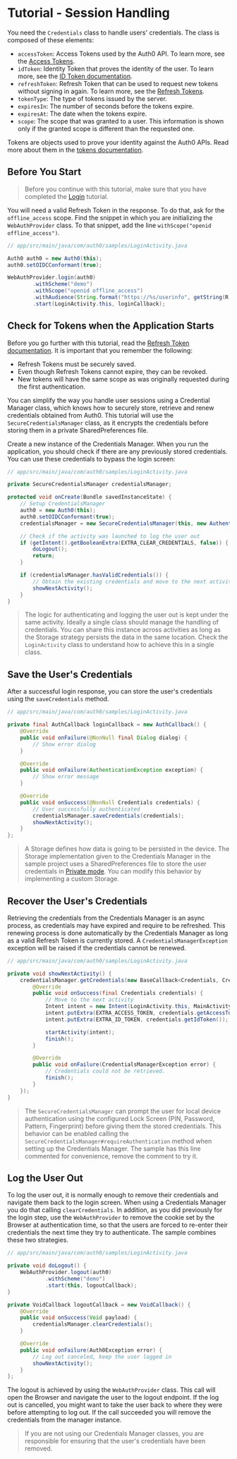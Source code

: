 # Tutorial - Session Handling

You need the `Credentials` class to handle users' credentials. The class is composed of these elements:

* `accessToken`: Access Tokens used by the Auth0 API. To learn more, see the [Access Tokens](https://auth0.com/docs/tokens/access-tokens).
* `idToken`: Identity Token that proves the identity of the user. To learn more, see the [ID Token documentation](https://auth0.com/docs/tokens/id-tokens).
* `refreshToken`: Refresh Token that can be used to request new tokens without signing in again. To learn more, see the [Refresh Tokens](https://auth0.com/docs/tokens/refresh-tokens).
* `tokenType`: The type of tokens issued by the server.
* `expiresIn`: The number of seconds before the tokens expire.
* `expiresAt`: The date when the tokens expire.
* `scope`: The scope that was granted to a user. This information is shown only if the granted scope is different than the requested one.

Tokens are objects used to prove your identity against the Auth0 APIs. Read more about them in the [tokens documentation](https://auth0.com/docs/tokens).

## Before You Start

> Before you continue with this tutorial, make sure that you have completed the [Login](/../00-login/TUTORIAL.md) tutorial.

You will need a valid Refresh Token in the response. To do that, ask for the `offline_access` scope. Find the snippet in which you are initializing the `WebAuthProvider` class. To that snippet, add the line `withScope("openid offline_access")`.

```java
// app/src/main/java/com/auth0/samples/LoginActivity.java

Auth0 auth0 = new Auth0(this);
auth0.setOIDCConformant(true);

WebAuthProvider.login(auth0)
        .withScheme("demo")
        .withScope("openid offline_access")
        .withAudience(String.format("https://%s/userinfo", getString(R.string.com_auth0_domain)))
        .start(LoginActivity.this, loginCallback);
```

## Check for Tokens when the Application Starts

Before you go further with this tutorial, read the [Refresh Token documentation](https://auth0.com/docs/tokens/refresh-tokens). It is important that you remember the following:
- Refresh Tokens must be securely saved.
- Even though Refresh Tokens cannot expire, they can be revoked.
- New tokens will have the same scope as was originally requested during the first authentication.

You can simplify the way you handle user sessions using a Credential Manager class, which knows how to securely store, retrieve and renew credentials obtained from Auth0. This tutorial will use the `SecureCredentialsManager` class, as it encrypts the credentials before storing them in a private SharedPreferences file.

Create a new instance of the Credentials Manager. When you run the application, you should check if there are any previously stored credentials. You can use these credentials to bypass the login screen:

```java
// app/src/main/java/com/auth0/samples/LoginActivity.java

private SecureCredentialsManager credentialsManager;

protected void onCreate(Bundle savedInstanceState) {
    // Setup CredentialsManager
    auth0 = new Auth0(this);
    auth0.setOIDCConformant(true);
    credentialsManager = new SecureCredentialsManager(this, new AuthenticationAPIClient(auth0), new SharedPreferencesStorage(this));

    // Check if the activity was launched to log the user out
    if (getIntent().getBooleanExtra(EXTRA_CLEAR_CREDENTIALS, false)) {
        doLogout();
        return;
    }

    if (credentialsManager.hasValidCredentials()) {
        // Obtain the existing credentials and move to the next activity
        showNextActivity();
    }
}
```

> The logic for authenticating and logging the user out is kept under the same activity. Ideally a single class should manage the handling of credentials. You can share this instance across activities as long as the Storage strategy persists the data in the same location. Check the `LoginActivity` class to understand how to achieve this in a single class.

## Save the User's Credentials

After a successful login response, you can store the user's credentials using the `saveCredentials` method.

```java
// app/src/main/java/com/auth0/samples/LoginActivity.java

private final AuthCallback loginCallback = new AuthCallback() {
    @Override
    public void onFailure(@NonNull final Dialog dialog) {
        // Show error dialog
    }

    @Override
    public void onFailure(AuthenticationException exception) {
        // Show error message
    }

    @Override
    public void onSuccess(@NonNull Credentials credentials) {
        // User successfully authenticated
        credentialsManager.saveCredentials(credentials);
        showNextActivity();
    }
};
```

> A Storage defines how data is going to be persisted in the device. The Storage implementation given to the Credentials Manager in the sample project uses a SharedPreferences file to store the user credentials in [Private mode](https://developer.android.com/reference/android/content/Context.html#MODE_PRIVATE). You can modify this behavior by implementing a custom Storage.

## Recover the User's Credentials

Retrieving the credentials from the Credentials Manager is an async process, as credentials may have expired and require to be refreshed. This renewing process is done automatically by the Credentials Manager as long as a valid Refresh Token is currently stored. A `CredentialsManagerException` exception will be raised if the credentials cannot be renewed.

```java
// app/src/main/java/com/auth0/samples/LoginActivity.java

private void showNextActivity() {
    credentialsManager.getCredentials(new BaseCallback<Credentials, CredentialsManagerException>() {
        @Override
        public void onSuccess(final Credentials credentials) {
            // Move to the next activity
            Intent intent = new Intent(LoginActivity.this, MainActivity.class);
            intent.putExtra(EXTRA_ACCESS_TOKEN, credentials.getAccessToken());
            intent.putExtra(EXTRA_ID_TOKEN, credentials.getIdToken());

            startActivity(intent);
            finish();
        }

        @Override
        public void onFailure(CredentialsManagerException error) {
            // Credentials could not be retrieved.
            finish();
        }
    });
}
```

> The `SecureCredentialsManager` can prompt the user for local device authentication using the configured Lock Screen (PIN, Password, Pattern, Fingerprint) before giving them the stored credentials. This behavior can be enabled calling the `SecureCredentialsManager#requireAuthentication` method when setting up the Credentials Manager. The sample has this line commented for convenience, remove the comment to try it.

## Log the User Out

To log the user out, it is normally enough to remove their credentials and navigate them back to the login screen. When using a Credentials Manager you do that calling `clearCredentials`. In addition, as you did previously for the login step, use the `WebAuthProvider` to remove the cookie set by the Browser at authentication time, so that the users are forced to re-enter their credentials the next time they try to authenticate. The sample combines these two strategies.

```java
// app/src/main/java/com/auth0/samples/LoginActivity.java

private void doLogout() {
    WebAuthProvider.logout(auth0)
            .withScheme("demo")
            .start(this, logoutCallback);
}

private VoidCallback logoutCallback = new VoidCallback() {
    @Override
    public void onSuccess(Void payload) {
        credentialsManager.clearCredentials();
    }

    @Override
    public void onFailure(Auth0Exception error) {
        // Log out canceled, keep the user logged in
        showNextActivity();
    }
};

```

The logout is achieved by using the `WebAuthProvider` class. This call will open the Browser and navigate the user to the logout endpoint. If the log out is cancelled, you might want to take the user back to where they were before attempting to log out. If the call succeeded you will remove the credentials from the manager instance.

> If you are not using our Credentials Manager classes, you are responsible for ensuring that the user's credentials have been removed.
